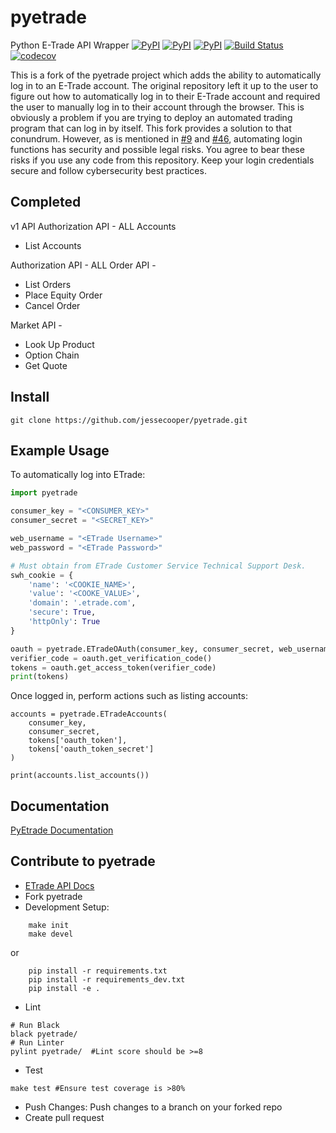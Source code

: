 # pyetrade

Python E-Trade API Wrapper
[![PyPI](https://img.shields.io/pypi/v/pyetrade.svg)](https://pypi.python.org/pypi/pyetrade)
[![PyPI](https://img.shields.io/pypi/l/pyetrade.svg)]()
[![PyPI](https://img.shields.io/pypi/pyversions/pyetrade.svg)](https://pypi.python.org/pypi/pyetrade)
[![Build Status](https://github.com/jessecooper/pyetrade/actions/workflows/build.yml/badge.svg?branch=master)](https://github.com/jessecooper/pyetrade/actions/workflows/build.yml/badge.svg?branch=master)
[![codecov](https://codecov.io/gh/jessecooper/pyetrade/branch/master/graph/badge.svg)](https://codecov.io/gh/jessecooper/pyetrade)

This is a fork of the pyetrade project which adds the ability to automatically log in to an E-Trade account. The original repository left it up to the user to figure out how to automatically log in to their E-Trade account and required the user to manually log in to their account through the browser. This is obviously a problem if you are trying to deploy an automated trading program that can log in by itself. This fork provides a solution to that conundrum. However, as is mentioned in [#9](https://github.com/jessecooper/pyetrade/issues/9) and [#46](https://github.com/jessecooper/pyetrade/issues/46), automating login functions has security and possible legal risks. You agree to bear these risks if you use any code from this repository. Keep your login credentials secure and follow cybersecurity best practices. 

## Completed
v1 API
Authorization API - ALL
Accounts
* List Accounts

Authorization API - ALL
Order API -
* List Orders
* Place Equity Order
* Cancel Order

Market API -
* Look Up Product
* Option Chain
* Get Quote

## Install
```
git clone https://github.com/jessecooper/pyetrade.git
```
## Example Usage

To automatically log into ETrade:
```python
import pyetrade

consumer_key = "<CONSUMER_KEY>"
consumer_secret = "<SECRET_KEY>"

web_username = "<ETrade Username>"
web_password = "<ETrade Password>"

# Must obtain from ETrade Customer Service Technical Support Desk.
swh_cookie = {
    'name': '<COOKIE_NAME>',
    'value': '<COOKE_VALUE>',
    'domain': '.etrade.com',
    'secure': True,
    'httpOnly': True
}

oauth = pyetrade.ETradeOAuth(consumer_key, consumer_secret, web_username, web_password, swh_cookie)
verifier_code = oauth.get_verification_code()
tokens = oauth.get_access_token(verifier_code)
print(tokens)
```

Once logged in, perform actions such as listing accounts:

```
accounts = pyetrade.ETradeAccounts(
    consumer_key,
    consumer_secret,
    tokens['oauth_token'],
    tokens['oauth_token_secret']
)

print(accounts.list_accounts())
```

## Documentation
[PyEtrade Documentation](https://pyetrade.readthedocs.io/en/latest/)
## Contribute to pyetrade
* [ETrade API Docs](https://developer.etrade.com/ctnt/dev-portal/getArticleByCategory?category=Documentation)
* Fork pyetrade
* Development Setup:
```
    make init
    make devel
```
or
```
    pip install -r requirements.txt
    pip install -r requirements_dev.txt
    pip install -e .
```
* Lint
```
# Run Black
black pyetrade/
# Run Linter
pylint pyetrade/  #Lint score should be >=8
```
* Test
```
make test #Ensure test coverage is >80%
```
* Push Changes:
Push changes to a branch on your forked repo
* Create pull request
